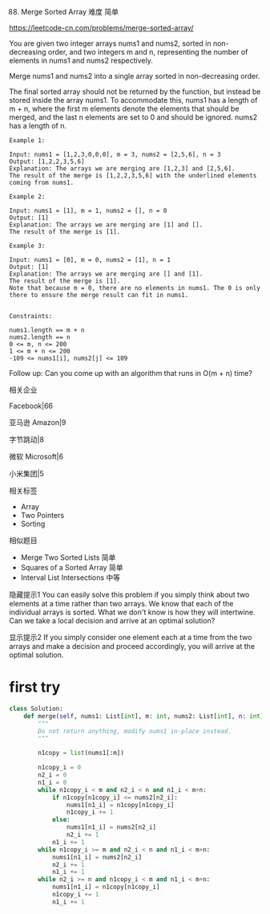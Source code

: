 88. Merge Sorted Array
难度
简单

https://leetcode-cn.com/problems/merge-sorted-array/

You are given two integer arrays nums1 and nums2, sorted in non-decreasing order, and two integers m and n, representing the number of elements in nums1 and nums2 respectively.

Merge nums1 and nums2 into a single array sorted in non-decreasing order.

The final sorted array should not be returned by the function, but instead be stored inside the array nums1. To accommodate this, nums1 has a length of m + n, where the first m elements denote the elements that should be merged, and the last n elements are set to 0 and should be ignored. nums2 has a length of n.

 
```
Example 1:

Input: nums1 = [1,2,3,0,0,0], m = 3, nums2 = [2,5,6], n = 3
Output: [1,2,2,3,5,6]
Explanation: The arrays we are merging are [1,2,3] and [2,5,6].
The result of the merge is [1,2,2,3,5,6] with the underlined elements coming from nums1.

Example 2:

Input: nums1 = [1], m = 1, nums2 = [], n = 0
Output: [1]
Explanation: The arrays we are merging are [1] and [].
The result of the merge is [1].

Example 3:

Input: nums1 = [0], m = 0, nums2 = [1], n = 1
Output: [1]
Explanation: The arrays we are merging are [] and [1].
The result of the merge is [1].
Note that because m = 0, there are no elements in nums1. The 0 is only there to ensure the merge result can fit in nums1.
 

Constraints:

nums1.length == m + n
nums2.length == n
0 <= m, n <= 200
1 <= m + n <= 200
-109 <= nums1[i], nums2[j] <= 109
``` 

Follow up: Can you come up with an algorithm that runs in O(m + n) time?


相关企业

Facebook|66

亚马逊 Amazon|9

字节跳动|8

微软 Microsoft|6

小米集团|5


相关标签
- Array
- Two Pointers
- Sorting

相似题目
- Merge Two Sorted Lists 简单
- Squares of a Sorted Array
简单
- Interval List Intersections
中等

隐藏提示1
You can easily solve this problem if you simply think about two elements at a time rather than two arrays. We know that each of the individual arrays is sorted. What we don't know is how they will intertwine. Can we take a local decision and arrive at an optimal solution?

显示提示2
If you simply consider one element each at a time from the two arrays and make a decision and proceed accordingly, you will arrive at the optimal solution.


# first try
```python
class Solution:
    def merge(self, nums1: List[int], m: int, nums2: List[int], n: int) -> None:
        """
        Do not return anything, modify nums1 in-place instead.
        """

        n1copy = list(nums1[:m])

        n1copy_i = 0
        n2_i = 0
        n1_i = 0
        while n1copy_i < m and n2_i < n and n1_i < m+n:
            if n1copy[n1copy_i] <= nums2[n2_i]:
                nums1[n1_i] = n1copy[n1copy_i]
                n1copy_i += 1
            else:
                nums1[n1_i] = nums2[n2_i]
                n2_i += 1
            n1_i += 1
        while n1copy_i >= m and n2_i < n and n1_i < m+n:
            nums1[n1_i] = nums2[n2_i]
            n2_i += 1
            n1_i += 1
        while n2_i >= n and n1copy_i < m and n1_i < m+n:
            nums1[n1_i] = n1copy[n1copy_i]
            n1copy_i += 1
            n1_i += 1

```